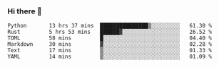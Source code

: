 ### Hi there 👋

<!--
**aaronzs/aaronzs** is a ✨ _special_ ✨ repository because its `README.md` (this file) appears on your GitHub profile.

Here are some ideas to get you started:

- 🔭 I’m currently working on ...
- 🌱 I’m currently learning ...
- 👯 I’m looking to collaborate on ...
- 🤔 I’m looking for help with ...
- 💬 Ask me about ...
- 📫 How to reach me: ...
- 😄 Pronouns: ...
- ⚡ Fun fact: ...
-->

<!--START_SECTION:waka-->

```text
Python       13 hrs 37 mins  ███████████████▒░░░░░░░░░   61.30 %
Rust         5 hrs 53 mins   ██████▓░░░░░░░░░░░░░░░░░░   26.52 %
TOML         58 mins         █░░░░░░░░░░░░░░░░░░░░░░░░   04.40 %
Markdown     30 mins         ▓░░░░░░░░░░░░░░░░░░░░░░░░   02.28 %
Text         17 mins         ▒░░░░░░░░░░░░░░░░░░░░░░░░   01.33 %
YAML         14 mins         ▒░░░░░░░░░░░░░░░░░░░░░░░░   01.09 %
```

<!--END_SECTION:waka-->
